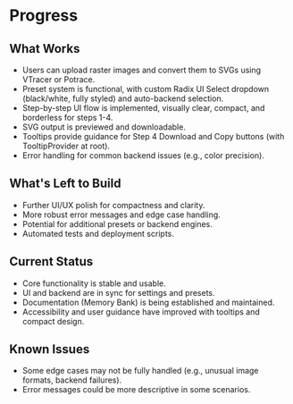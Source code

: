 # Progress

## What Works
- Users can upload raster images and convert them to SVGs using VTracer or Potrace.
- Preset system is functional, with custom Radix UI Select dropdown (black/white, fully styled) and auto-backend selection.
- Step-by-step UI flow is implemented, visually clear, compact, and borderless for steps 1-4.
- SVG output is previewed and downloadable.
- Tooltips provide guidance for Step 4 Download and Copy buttons (with TooltipProvider at root).
- Error handling for common backend issues (e.g., color precision).

## What's Left to Build
- Further UI/UX polish for compactness and clarity.
- More robust error messages and edge case handling.
- Potential for additional presets or backend engines.
- Automated tests and deployment scripts.

## Current Status
- Core functionality is stable and usable.
- UI and backend are in sync for settings and presets.
- Documentation (Memory Bank) is being established and maintained.
- Accessibility and user guidance have improved with tooltips and compact design.

## Known Issues
- Some edge cases may not be fully handled (e.g., unusual image formats, backend failures).
- Error messages could be more descriptive in some scenarios. 